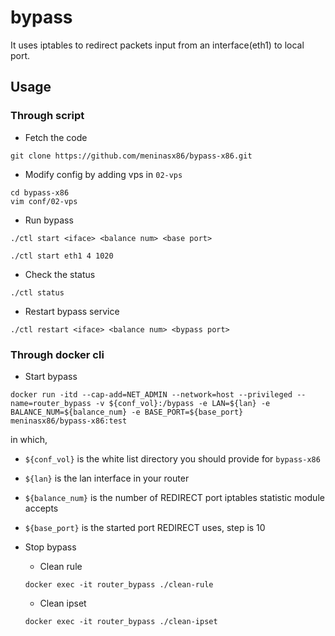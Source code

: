 # bypass
It uses iptables to redirect packets input from an interface(eth1) to local port.

## Usage

### Through script

* Fetch the code
```
git clone https://github.com/meninasx86/bypass-x86.git
```

* Modify config by adding vps in `02-vps`
```
cd bypass-x86
vim conf/02-vps
```

* Run bypass
```
./ctl start <iface> <balance num> <base port>
```

```
./ctl start eth1 4 1020
```

* Check the status
```
./ctl status
```

* Restart bypass service
```
./ctl restart <iface> <balance num> <bypass port>
```


### Through docker cli

* Start bypass
```
docker run -itd --cap-add=NET_ADMIN --network=host --privileged --name=router_bypass -v ${conf_vol}:/bypass -e LAN=${lan} -e BALANCE_NUM=${balance_num} -e BASE_PORT=${base_port} meninasx86/bypass-x86:test 
``` 
in which, 

  * `${conf_vol}` is the white list directory you should provide for `bypass-x86`
  * `${lan}` is the lan interface in your router
  * `${balance_num}` is the number of REDIRECT port iptables statistic module accepts
  * `${base_port}` is the started port REDIRECT uses, step is 10 

* Stop bypass
  * Clean rule
  ```
  docker exec -it router_bypass ./clean-rule 
  ```

  * Clean ipset
  ```
  docker exec -it router_bypass ./clean-ipset
  ```

